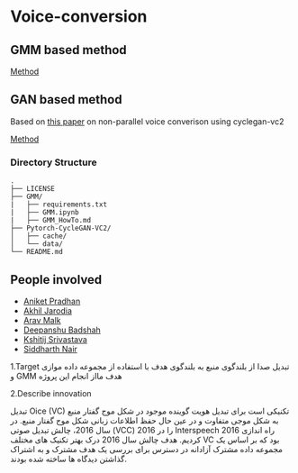 # Voice-conversion

## GMM based method

[Method](GMM/)  

## GAN based method
Based on [this paper](https://arxiv.org/pdf/1904.04631.pdf) on non-parallel voice converison using cyclegan-vc2

[Method](Cyclegan/)


### Directory Structure
```
.
├── LICENSE
├── GMM/
|   ├── requirements.txt
|   ├── GMM.ipynb
|   ├── GMM_HowTo.md
├── Pytorch-CycleGAN-VC2/
│   ├── cache/
│   └── data/
└── README.md
```

## People involved
* [Aniket Pradhan](http://home.iiitd.edu.in/~aniket17133)
* [Akhil Jarodia](https://github.com/akj127)
* [Arav Malk](https://github.com/Arav-malik)
* [Deepanshu Badshah](#)
* [Kshitij Srivastava](#)
* [Siddharth Nair](https://github.com/siddharth17196)

1.Target
تبدیل صدا از بلندگوی منبع به بلندگوی هدف با استفاده از مجموعه داده موازی و GMM هدف مااز انجام این پروژه



2.Describe innovation

تبدیل Oice (VC) تکنیکی است برای تبدیل هویت گوینده موجود در شکل موج گفتار منبع به شکل موجی متفاوت و در عین حال حفظ اطلاعات زبانی شکل موج گفتار منبع. در سال 2016، چالش تبدیل صوتی (VCC) 2016 را در Interspeech 2016 راه اندازی کردیم. هدف چالش سال 2016 درک بهتر تکنیک های مختلف VC بود که بر اساس یک مجموعه داده مشترک آزادانه در دسترس برای بررسی یک هدف مشترک و به اشتراک گذاشتن دیدگاه ها ساخته شده بودند.
